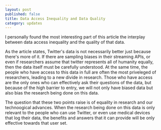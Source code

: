 ```yaml
---
layout: post
published: false
title: Data Access Inequality and Data Quality
category: updates
---
```


I personally found the most interesting part of this article the interplay between data access inequality and the quality of that data.

As the article states, Twitter's data is not necessarily better just because there's more of it. If there are sampling biases in their streaming APIs, or even if researchers assume that twitter represents all of humanity equally, then the data itself must be carefully understood. At the same time, the people who have access to this data in full are often the most priveleged of researchers, leading to a new divide in research. Those who have access are the only ones who can effectively ask their questions of the data, but because of the high barrier to entry, we will not only have biased data but also bias the research being done on this data.

The question that these two points raise is of equality in research and our technoogical advances. When the research being done on this data is only relevant to the people who can use Twitter, or even use medical devices that log their data, the benefits and answers that it can provide will be only effective towards that user set. 